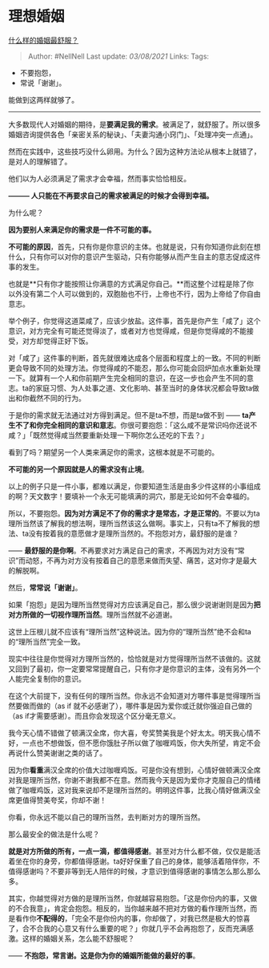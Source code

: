 # 理想婚姻
[什么样的婚姻最舒服？](https://www.zhihu.com/question/316445888/answer/716885752)

> Author: #NellNell
Last update: *03/08/2021*
Links:
Tags:

-   不要抱怨，
-   常说「谢谢」。

能做到这两样就够了。

---

大多数现代人对婚姻的期待，是**要满足我的需求**。被满足了，就舒服了。所以很多婚姻咨询提供各色「亲密关系的秘诀」、「夫妻沟通小窍门」、「处理冲突一点通」。

然而在实践中，这些技巧没什么卵用。为什么？因为这种方法论从根本上就错了，是对人的理解错了。

他们以为人必须满足了需求才会幸福，然而事实恰恰相反。

**——— 人只能在不再要求自己的需求被满足的时候才会得到幸福。**

为什么呢？

**因为要别人来满足你的需求是一件不可能的事。**

**不可能的原因**，首先，只有你是你意识的主体。也就是说，只有你知道你此刻在想什么，只有你可以对你的意识产生驱动，只有你能够从而产生自主的意志促成这件事的发生。

也就是**只有你才能按照让你满意的方式满足你自己。**而这整个过程是除了你以外没有第二个人可以做到的，双胞胎也不行，上帝也不行，因为上帝给了你自由意志。

举个例子，你觉得这道菜咸了，应该少放盐。这件事，首先是你产生「咸了」这个意识，对方完全有可能还觉得淡了，或者对方也觉得咸，但是你觉得咸的不能接受，对方却觉得正好下饭。

对「咸了」这件事的判断，首先就很难达成各个层面和程度上的一致。不同的判断更会导致不同的处理方法。你觉得咸的不能忍，那么你可能会回炉加点水重新处理一下。就算有一个人和你前期产生完全相同的意识，在这一步也会产生不同的意志。ta的家庭习惯、为人处事之道、文化影响、甚至当时的身体状况都会导致ta做出和你截然不同的行为。

于是你的需求就无法通过对方得到满足。但不是ta不想，而是ta做不到 —— **ta产生不了和你完全相同的意识和意志**。你很可要抱怨：「这么咸不是常识吗你还说不咸？」「既然觉得咸当然要重新处理一下啊你怎么还吃的下去？」

看到了吗？期望另一个人类来满足你的需求，这根本就是不可能的。

**不可能的另一个原因就是人的需求没有止境**。

以上的例子只是一件小事，都难以满足，你要知道生活是由多少件这样的小事组成的啊？天文数字！要填补一个永无可能填满的洞穴，那是无论如何不会幸福的。

所以，不要抱怨。**因为对方满足不了你的需求才是常态，才是正常的**。不要以为ta理所当然该了解我的想法啊，理所当然该这么做啊。事实上，只有ta不了解我的想法、ta没有按着我的意愿做才是理所当然的。不抱怨对方，最舒服的是谁？

—— **最舒服的是你啊**。不再要求对方满足自己的需求，不再因为对方没有“常识”而动怒，不再为对方没有按着自己的意愿来做而失望、痛苦，这对你才是最大的解脱啊。

然后，**常常说「谢谢」**。

如果「抱怨」是因为理所当然觉得对方应该满足自己，那么很少说谢谢则是因为**把对方所做的一切视作理所当然**。理所当然就不必道谢。

这世上压根儿就不应该有“理所当然”这种说法。因为你的“理所当然”绝不会和ta的“理所当然”完全一致。

现实中往往是你觉得对方理所当然的，恰恰就是对方觉得理所当然不该做的。这就又回到了最初，你一定要常常提醒自己，只有你才是你意识的主体，没有另外一个人能完全复制你的意识。

在这个大前提下，没有任何的理所当然。你永远不会知道对方哪件事是觉得理所当然要做而做的（as if 就不必感谢了），哪件事是因为爱你或迁就你强迫自己做的（as if才需要感谢）。而且你会发现这个区分毫无意义。

我今天心情不错做了顿满汉全席，你大喜，夸奖赞美我是个好太太。明天我心情不好，一点也不想做饭，但不愿你饿肚子所以做了咖喱鸡饭，你大失所望，肯定不会再说什么赞美谢谢之类的话了。

因为你**看重**满汉全席的价值大过咖喱鸡饭。可是你没有想到，心情好做顿满汉全席对我是理所当然，你谢不谢我都不在意。然而我今天是因为爱你才克服自己的情绪做了咖喱鸡饭，这对我来说却不是理所当然的。明明这件事，比我心情好做满汉全席更值得赞美夸奖，你却不谢！

你看，你永远不能以自己的理所当然，去判断对方的理所当然。

那么最安全的做法是什么呢？

**就是对方所做的所有，一点一滴，都值得感谢**。甚至对方什么都不做，仅仅是能活着坐在你的身旁，你都值得感谢。ta好好保重了自己的身体，能够活着陪伴你，不值得感谢吗？不要非等到无人陪伴的时候，才意识到值得感谢的事情怎么那么那么多。

其实，你越觉得对方做的是理所当然，你就越容易抱怨。「这是你份内的事，又做的不合我意」，肯定会抱怨。相反的，当你越来越不把对方做的看作理所当然，而是看作你**不配得的**，「完全不是你份内的事，你却做了，对我已然是极大的惊喜了，合不合我的心意又有什么重要的呢？」你就几乎不会再抱怨了，反而充满感激。这样的婚姻关系，怎么能不舒服呢？

—— **不抱怨，常言谢。这是你为你的婚姻所能做的最好的事**。
